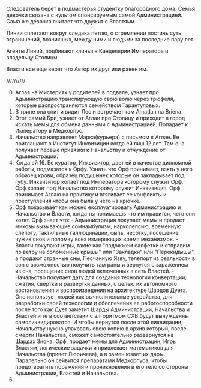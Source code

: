 
Следователь берет в подмастерья студентку благородного дома. Семья девочки связана с культом спонсируемым самой Администрацией. Сама же девочка считает что дружит с Властями.

Линии сплетают вокруг следака петлю, о стремлении постичь суть ограничений, возникшых, между ними и людьми за последние пару лет.

Агенты Линий, подбивают клинья к Канцелярии Императора и владельцу Столицы.

Власти все еще верят что Автор их друг или равен им.




//////////

0. Аглая на Мистериях у родителей в подвале, узнает про Администрацию транслирующую свою волю через трюфеля, которые распространяются семейством Тарантуловых. 
1. В трипе она спит и видит Лес и встречает там Amadan na Briena. 
2. Этот самый Бри, узнает от Аглаи про Столицу и приходит в город искать мемы для обмена данными с Администрацией. Попадает к Императору в Медкорпус. 
3. Начальство направляет Марка(курьера) с письмом к Аглае. Ее приглашают в Институт Инквизиции когда ей лиш 12 лет. Там она получает первые привязки к Начальству и отчуждение от Администрации. 
4. Когда ей 16. Ее куратор, Инквизитор, дает ей в качестве дипломной работы, подмазатся к Орфу. Узнать что Орф принимает, взять у него образец крови, образец подушычек которые он закладывает под губу. Инквизитор копает под Императора которому служит Орф. Орф копает под Начальство которому служит Инквизиция. Орф принимает Аглаю на практику и втягивает ее конфликты и преступления чтобы она была у него на крючке. 
5. Орф показывает как можно експлуатировать Администрацию и Начальство и Власти, когда ты понимаешь что им нравится, чего они хотят. Орф знает что: - Администрация покупает мемы и продает микозы вызывающие сомнамбулизм, нарколепсию, временную слепоту, тактильные галлюцинации, сыпь, чесотку, посещение чужих снов и поломку всех измеряющих время механизмов. - Власти покупают игры, такие как "подожжем салфетки и отправим по ветру на соломенные крышы" или "Закладки" или "Перекидышы", а продают странные сны, Песчанную Язву, телепорт из реальности в сон с возможностью получить там раны и вернутся с заражением из сна, посещение снов людей включенных в сеть Властей. - Начальство покупает дату для создания технологии конвертации, сжатия, свертки и развертки данных, с целью их автономного востановления и воспроизведения на архитектуре Шардов Дуета. Оно использует людей как вычислительные устройства, для разработки своей технологии и обеспечения ее работоспособности после того как Дует заметит Шарды Администрации, Начальства и Властей и те в соответствии с алгоритмом СХВ будут вынужденны самоликвидироватся. И чтобы вернутся после этой ликвидации, Начальству нужно упаковать свою копию в архив который, после смерти Начальства, сможет самостоятельно развернутся на Шардах Зиона. Орф, продает мемы для Администрации, Игры Властям, логические задачки и привлекает математиков для Начальства (привет Люричева), а в замен юзает их дары. Паралельно он сейвится препаратами Медкорпуса, чтобы предотвратить поражения и проникновения в его тело со стороны Администрации, Властей и Начальства.
1. 